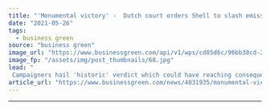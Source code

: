 ```yaml
---
title: "'Monumental victory' -  Dutch court orders Shell to slash emissions in landmark ruling"
date: "2021-05-26"
tags: 
  - business green
source: "business green"
image_url: "https://www.businessgreen.com/api/v1/wps/cd85d6c/96bb38cd-2174-42ea-bd50-a7e31d713a94/2/friends-of-the-earth-shell-185x114.jpg"
image_fp: "/assets/img/post_thumbnails/68.jpg"
lead: "
 Campaigners hail 'historic' verdict which could have reaching consequences for major polluters worldwide ..."
article_url: "https://www.businessgreen.com/news/4031935/monumental-victory-dutch-court-shell-slash-emissions-landmark-ruling"
---
```


---
